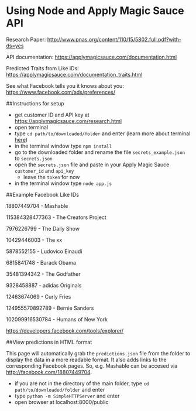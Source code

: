 # Using Node and Apply Magic Sauce API

Research Paper: http://www.pnas.org/content/110/15/5802.full.pdf?with-ds=yes

API documentation: https://applymagicsauce.com/documentation.html

Predicted Traits from Like IDs: https://applymagicsauce.com/documentation_traits.html

See what Facebook tells you it knows about you: https://www.facebook.com/ads/preferences/


##Instructions for setup

- get customer ID and API key at https://applymagicsauce.com/research.html
- open terminal
- type ```cd path/to/downloaded/folder``` and enter (learn more about terminal [here](http://mac.appstorm.net/how-to/utilities-how-to/how-to-use-terminal-the-basics/))
- in the terminal window type ```npm install```
- go to the downloaded folder and rename the file ```secrets_example.json``` to ```secrets.json```
- open the ```secrets.json``` file and paste in your Apply Magic Sauce ```customer_id``` and ```api_key```
    - leave the ```token``` for now
- in the terminal window type ```node app.js```

##Example Facebook Like IDs

18807449704 - Mashable

115384328477363 - The Creators Project

7976226799 - The Daily Show

10429446003 - The xx

5878552155 - Ludovico Einaudi

6815841748 - Barack Obama

35481394342 - The Godfather

9328458887 - adidas Originals

12463674069 - Curly Fries

124955570892789 - Bernie Sanders

102099916530784 - Humans of New York

https://developers.facebook.com/tools/explorer/

##View predictions in HTML format

This page will automatically grab the ```predictions.json``` file from the folder to display the data in a more readable format. It also adds links to the corresponding Facebook pages. So, e.g. Mashable can be accesed via http://facebook.com/18807449704.

- if you are not in the directory of the main folder, type ```cd path/to/downloaded/folder``` and enter
- type ```python -m SimpleHTTPServer``` and enter
- open browser at localhost:8000/public

